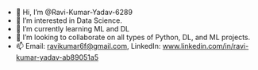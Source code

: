 - 👋 Hi, I’m @Ravi-Kumar-Yadav-6289
- 👀 I’m interested in Data Science.
- 🌱 I’m currently learning ML and DL
- 💞️ I’m looking to collaborate on all types of Python, DL, and ML projects.
- 📫 Email: ravikumar6f@gmail.com, LinkedIn: www.linkedin.com/in/ravi-kumar-yadav-ab89051a5

<!---
Ravi-Kumar-Yadav-6289/Ravi-Kumar-Yadav-6289 is a ✨ special ✨ repository because its `README.md` (this file) appears on your GitHub profile.
You can click the Preview link to take a look at your changes.
--->

